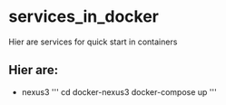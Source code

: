 # services_in_docker
Hier are services for quick start in containers

## Hier are:

- nexus3
'''
cd docker-nexus3
docker-compose up
'''